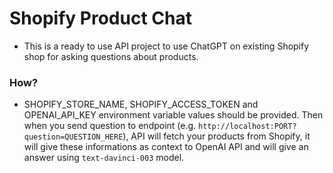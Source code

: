 # Shopify Product Chat

- This is a ready to use API project to use ChatGPT on existing Shopify shop for asking questions about products.

### How?

- SHOPIFY_STORE_NAME, SHOPIFY_ACCESS_TOKEN and OPENAI_API_KEY environment variable values should be provided. Then when you send question to endpoint (e.g. `http://localhost:PORT?question=QUESTION_HERE`), API will fetch your products from Shopify, it will give these informations as context to OpenAI API and will give an answer using `text-davinci-003` model.
